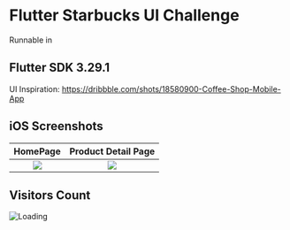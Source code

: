 
# Flutter Starbucks UI Challenge

Runnable in 
## Flutter SDK 3.29.1

UI Inspiration: https://dribbble.com/shots/18580900-Coffee-Shop-Mobile-App

## iOS Screenshots
  HomePage                 |   Product Detail Page        
:-------------------------:|:----------------------------:
![](https://github.com/user-attachments/assets/22f3ab0b-6140-4bb8-9b3e-7ff31ec4d31b)|![](https://github.com/user-attachments/assets/6e707276-19ec-485a-9a6a-18951ce65a09)

## Visitors Count

<img align="left" src = "https://profile-counter.glitch.me/starbucks_ui_challenge/count.svg" alt ="Loading">